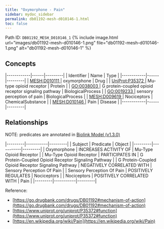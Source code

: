 ```yaml
---
title: "Oxymorphone - Pain"
sidebar: mydoc_sidebar
permalink: db01192-mesh-d010146-1.html
toc: false 
---
```



Path ID: `DB01192_MESH_D010146_1`
{% include image.html url="images/db01192-mesh-d010146-1.png" file="db01192-mesh-d010146-1.png" alt="db01192-mesh-d010146-1" %}

## Concepts

|------------|------|---------|
| Identifier | Name | Type    |
|------------|------|---------|
| <a href="https://identifiers.org/MESH:D010111">MESH:D010111 </a> | oxymorphone | Drug |
| <a href="https://identifiers.org/UniProt:P35372">UniProt:P35372 </a> | Mu-type opioid receptor | Protein |
| <a href="https://identifiers.org/GO:0038003">GO:0038003 </a> | G protein-coupled opioid receptor signaling pathway | BiologicalProcess |
| <a href="https://identifiers.org/GO:0019233">GO:0019233 </a> | sensory perception of pain | BiologicalProcess |
| <a href="https://identifiers.org/MESH:D009619">MESH:D009619 </a> | Nociceptors | ChemicalSubstance |
| <a href="https://identifiers.org/MESH:D010146">MESH:D010146 </a> | Pain | Disease |
|------------|------|---------|

## Relationships


NOTE: predicates are annotated in <a href="https://github.com/biolink/biolink-model/releases/tag/v1.3.0">Biolink Model (v1.3.0)</a>

|---------|-----------|---------|
| Subject | Predicate | Object  |
|---------|-----------|---------|
| Oxymorphone | INCREASES ACTIVITY OF | Mu-Type Opioid Receptor |
| Mu-Type Opioid Receptor | PARTICIPATES IN | G Protein-Coupled Opioid Receptor Signaling Pathway |
| G Protein-Coupled Opioid Receptor Signaling Pathway | NEGATIVELY CORRELATED WITH | Sensory Perception Of Pain |
| Sensory Perception Of Pain | POSITIVELY REGULATES | Nociceptors |
| Nociceptors | POSITIVELY CORRELATED WITH | Pain |
|---------|-----------|---------|

Reference: 
  - [https://go.drugbank.com/drugs/DB01192#mechanism-of-action](https://go.drugbank.com/drugs/DB01192#mechanism-of-action)
  - [https://www.uniprot.org/uniprot/P35372#function](https://www.uniprot.org/uniprot/P35372#function)
  - [https://en.wikipedia.org/wiki/Pain](https://en.wikipedia.org/wiki/Pain)
